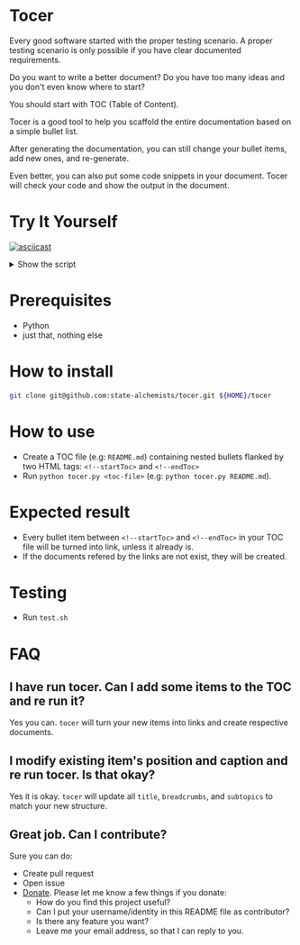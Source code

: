 # Tocer

Every good software started with the proper testing scenario.
A proper testing scenario is only possible if you have clear documented requirements.

Do you want to write a better document?
Do you have too many ideas and you don't even know where to start?

You should start with TOC (Table of Content).

Tocer is a good tool to help you scaffold the entire documentation based on a simple bullet list.

After generating the documentation, you can still change your bullet items, add new ones, and re-generate.

Even better, you can also put some code snippets in your document.
Tocer will check your code and show the output in the document.


# Try It Yourself

[![asciicast](https://asciinema.org/a/QwoEhqDonbKj6eozg2qSgGyqr.svg)](https://asciinema.org/a/QwoEhqDonbKj6eozg2qSgGyqr)

<details>
<summary>
Show the script
</summary>

```bash
echo "🐶 Preparing Demo"
mkdir -p ~/testTocerPlayground
cd ~/testTocerPlayground
cp ~/tocer/sample-template.md README.md

echo "🐶 Original README.md content:"
cat README.md

echo "🐶 Running Tocer"
python ~/tocer/tocer.py

echo "🐶 New README.md content:"
cat README.md
```
</details>

# Prerequisites

* Python
* just that, nothing else

# How to install

```bash
git clone git@github.com:state-alchemists/tocer.git ${HOME}/tocer
```

# How to use

* Create a TOC file (e.g: `README.md`) containing nested bullets flanked by two HTML tags: `<!--startToc>` and `<!--endToc>`
* Run `python tocer.py <toc-file>` (e.g: `python tocer.py README.md`).

# Expected result

* Every bullet item between `<!--startToc>` and `<!--endToc>` in your TOC file will be turned into link, unless it already is.
* If the documents refered by the links are not exist, they will be created.

# Testing

* Run `test.sh`

# FAQ

## I have run tocer. Can I add some items to the TOC and re run it?

Yes you can. `tocer` will turn your new items into links and create respective documents.

## I modify existing item's position and caption and re run tocer. Is that okay?

Yes it is okay. `tocer` will update all `title`, `breadcrumbs`, and `subtopics` to match your new structure.

## Great job. Can I contribute?

Sure you can do:

* Create pull request
* Open issue
* [Donate](https://www.paypal.com/paypalme/gofrendi). Please let me know a few things if you donate:
  * How do you find this project useful?
  * Can I put your username/identity in this README file as contributor?
  * Is there any feature you want?
  * Leave me your email address, so that I can reply to you.